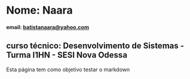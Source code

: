 # Nome: Naara 

#### email: batistanaara@yahoo.com

## curso técnico: Desenvolvimento de Sistemas - Turma I1HN - SESI Nova Odessa

Esta página tem como objetivo testar o markdown
